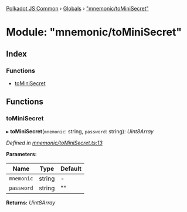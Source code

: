 [Polkadot JS Common](../README.md) › [Globals](../globals.md) › ["mnemonic/toMiniSecret"](_mnemonic_tominisecret_.md)

# Module: "mnemonic/toMiniSecret"

## Index

### Functions

* [toMiniSecret](_mnemonic_tominisecret_.md#tominisecret)

## Functions

###  toMiniSecret

▸ **toMiniSecret**(`mnemonic`: string, `password`: string): *Uint8Array*

*Defined in [mnemonic/toMiniSecret.ts:13](https://github.com/polkadot-js/common/blob/62ebe257/packages/util-crypto/src/mnemonic/toMiniSecret.ts#L13)*

**Parameters:**

Name | Type | Default |
------ | ------ | ------ |
`mnemonic` | string | - |
`password` | string | "" |

**Returns:** *Uint8Array*
